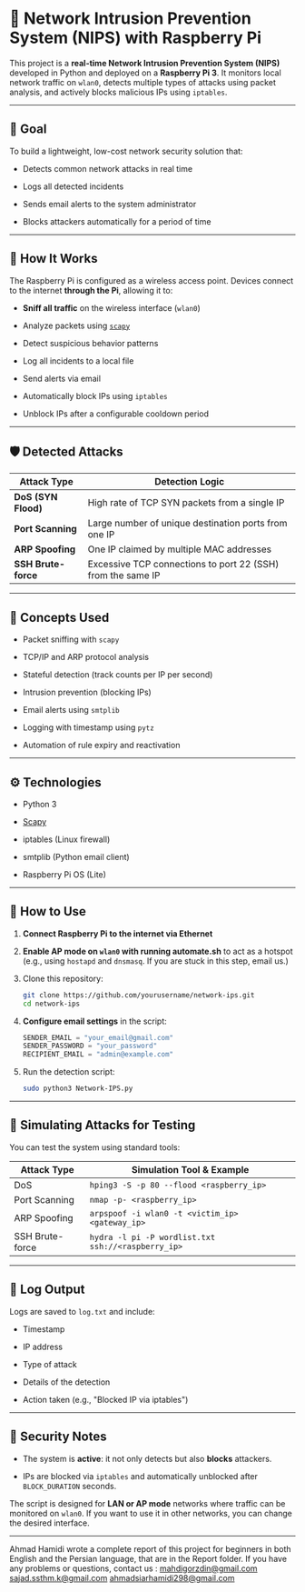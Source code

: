 # 🔐 Network Intrusion Prevention System (NIPS) with Raspberry Pi

This project is a **real-time Network Intrusion Prevention System (NIPS)** developed in Python and deployed on a **Raspberry Pi 3**. It monitors local network traffic on `wlan0`, detects multiple types of attacks using packet analysis, and actively blocks malicious IPs using `iptables`.

---

## 🎯 Goal

To build a lightweight, low-cost network security solution that:

- Detects common network attacks in real time
    
- Logs all detected incidents
    
- Sends email alerts to the system administrator
    
- Blocks attackers automatically for a period of time
    

---

## 📡 How It Works

The Raspberry Pi is configured as a wireless access point. Devices connect to the internet **through the Pi**, allowing it to:

- **Sniff all traffic** on the wireless interface (`wlan0`)
    
- Analyze packets using [`scapy`](https://scapy.readthedocs.io/)
    
- Detect suspicious behavior patterns
    
- Log all incidents to a local file
    
- Send alerts via email
    
- Automatically block IPs using `iptables`
    
- Unblock IPs after a configurable cooldown period
    

---

## 🛡️ Detected Attacks

|Attack Type|Detection Logic|
|---|---|
|**DoS (SYN Flood)**|High rate of TCP SYN packets from a single IP|
|**Port Scanning**|Large number of unique destination ports from one IP|
|**ARP Spoofing**|One IP claimed by multiple MAC addresses|
|**SSH Brute-force**|Excessive TCP connections to port 22 (SSH) from the same IP|

---

## 🧠 Concepts Used

- Packet sniffing with `scapy`
    
- TCP/IP and ARP protocol analysis
    
- Stateful detection (track counts per IP per second)
    
- Intrusion prevention (blocking IPs)
    
- Email alerts using `smtplib`
    
- Logging with timestamp using `pytz`
    
- Automation of rule expiry and reactivation
    

---

## ⚙️ Technologies

- Python 3
    
- [Scapy](https://scapy.readthedocs.io/)
    
- iptables (Linux firewall)
    
- smtplib (Python email client)
    
- Raspberry Pi OS (Lite)
    

---

## 🚀 How to Use

1. **Connect Raspberry Pi to the internet via Ethernet**
    
2. **Enable AP mode on `wlan0` with running automate.sh** to act as a hotspot (e.g., using `hostapd` and `dnsmasq`. If you are stuck in this step, email us.)
    
3. Clone this repository:
    
    ```bash
    git clone https://github.com/yourusername/network-ips.git
    cd network-ips
    ```
    
4. **Configure email settings** in the script:
    
    ```python
    SENDER_EMAIL = "your_email@gmail.com"
    SENDER_PASSWORD = "your_password"
    RECIPIENT_EMAIL = "admin@example.com"
    ```
    
5. Run the detection script:
    
    ```bash
    sudo python3 Network-IPS.py
    ```
    

---

## 🧪 Simulating Attacks for Testing

You can test the system using standard tools:

| Attack Type     | Simulation Tool & Example                          |
| --------------- | -------------------------------------------------- |
| DoS             | `hping3 -S -p 80 --flood <raspberry_ip>`           |
| Port Scanning   | `nmap -p- <raspberry_ip>`                          |
| ARP Spoofing    | `arpspoof -i wlan0 -t <victim_ip> <gateway_ip>`    |
| SSH Brute-force | `hydra -l pi -P wordlist.txt ssh://<raspberry_ip>` |

---

## 📁 Log Output

Logs are saved to `log.txt` and include:

- Timestamp
    
- IP address
    
- Type of attack
    
- Details of the detection
    
- Action taken (e.g., "Blocked IP via iptables")
    

---

## 🔐 Security Notes

- The system is **active**: it not only detects but also **blocks** attackers.
    
- IPs are blocked via `iptables` and automatically unblocked after `BLOCK_DURATION` seconds.
    
The script is designed for **LAN or AP mode** networks where traffic can be monitored on `wlan0`. If you want to use it in other networks, you can change the desired interface.

---
Ahmad Hamidi wrote a complete report of this project for beginners in both English and the Persian language, that are in the Report folder. 
If you have any problems or questions, contact us :
mahdigorzdin@gmail.com
sajad.ssthm.k@gmail.com
ahmadsiarhamidi298@gmail.com
